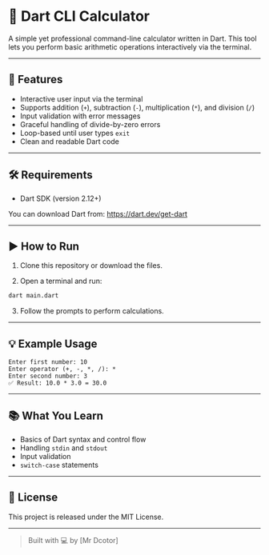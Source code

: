 # 🧮 Dart CLI Calculator

A simple yet professional command-line calculator written in Dart. This tool lets you perform basic arithmetic operations interactively via the terminal.

---

## 🚀 Features

- Interactive user input via the terminal  
- Supports addition (`+`), subtraction (`-`), multiplication (`*`), and division (`/`)  
- Input validation with error messages  
- Graceful handling of divide-by-zero errors  
- Loop-based until user types `exit`  
- Clean and readable Dart code  

---

## 🛠 Requirements

- Dart SDK (version 2.12+)

You can download Dart from: https://dart.dev/get-dart

---

## ▶️ How to Run

1. Clone this repository or download the files.

2. Open a terminal and run:

```bash
dart main.dart
```

3. Follow the prompts to perform calculations.

---

## 💡 Example Usage

```
Enter first number: 10  
Enter operator (+, -, *, /): *  
Enter second number: 3  
✅ Result: 10.0 * 3.0 = 30.0
```

---

## 📚 What You Learn

- Basics of Dart syntax and control flow  
- Handling `stdin` and `stdout`  
- Input validation  
- `switch-case` statements

---

## 📜 License

This project is released under the MIT License.

---

> Built with 💻 by [Mr Dcotor]
